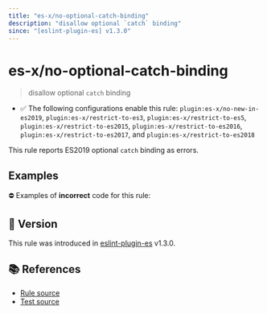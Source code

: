 ```yaml
---
title: "es-x/no-optional-catch-binding"
description: "disallow optional `catch` binding"
since: "[eslint-plugin-es] v1.3.0"
---
```


# es-x/no-optional-catch-binding
> disallow optional `catch` binding

- ✅ The following configurations enable this rule: `plugin:es-x/no-new-in-es2019`, `plugin:es-x/restrict-to-es3`, `plugin:es-x/restrict-to-es5`, `plugin:es-x/restrict-to-es2015`, `plugin:es-x/restrict-to-es2016`, `plugin:es-x/restrict-to-es2017`, and `plugin:es-x/restrict-to-es2018`

This rule reports ES2019 optional `catch` binding as errors.

## Examples

⛔ Examples of **incorrect** code for this rule:

<eslint-playground type="bad" code="/*eslint es-x/no-optional-catch-binding: error */
try {
    f()
} catch {
    g()
}
" />

## 🚀 Version

This rule was introduced in [eslint-plugin-es] v1.3.0.

[eslint-plugin-es]: https://github.com/mysticatea/eslint-plugin-es

## 📚 References

- [Rule source](https://github.com/ota-meshi/eslint-plugin-es-x/blob/master/lib/rules/no-optional-catch-binding.js)
- [Test source](https://github.com/ota-meshi/eslint-plugin-es-x/blob/master/tests/lib/rules/no-optional-catch-binding.js)
